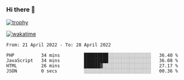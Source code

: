 ### Hi there 👋

[![trophy](https://github-profile-trophy.vercel.app/?username=cxnky&theme=dracula)](https://github.com/ryo-ma/github-profile-trophy)

[![wakatime](https://wakatime.com/badge/user/1c39c599-5497-41b9-a5be-2c4676e7fd23.svg)](https://wakatime.com/@1c39c599-5497-41b9-a5be-2c4676e7fd23)
<!--START_SECTION:waka-->

```text
From: 21 April 2022 - To: 28 April 2022

PHP          34 mins         █████████░░░░░░░░░░░░░░░░   36.40 %
JavaScript   34 mins         █████████░░░░░░░░░░░░░░░░   36.08 %
HTML         26 mins         ██████▓░░░░░░░░░░░░░░░░░░   27.17 %
JSON         0 secs          ░░░░░░░░░░░░░░░░░░░░░░░░░   00.36 %
```

<!--END_SECTION:waka-->
